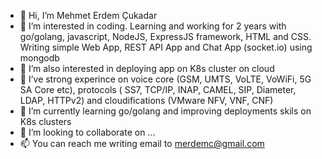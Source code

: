 - 👋 Hi, I’m Mehmet Erdem Çukadar
- 👀 I’m interested in coding. Learning and working for 2 years with go/golang, javascript, NodeJS, ExpressJS framework, HTML and CSS. Writing simple Web App, REST API App and Chat App (socket.io) using mongodb
- 👀 I’m also interested in deploying app on K8s cluster on cloud
- 👀 I’ve strong experince on voice core (GSM, UMTS, VoLTE, VoWiFi, 5G SA Core etc), protocols ( SS7, TCP/IP, INAP, CAMEL, SIP, Diameter, LDAP, HTTPv2) and cloudifications (VMware NFV, VNF, CNF) 
- 🌱 I’m currently learning go/golang and improving deployments skils on K8s clusters
- 💞️ I’m looking to collaborate on ...
- 📫 You can reach me writing email to merdemc@gmail.com

<!---
merdemc/merdemc is a ✨ special ✨ repository because its `README.md` (this file) appears on your GitHub profile.
You can click the Preview link to take a look at your changes.
--->
